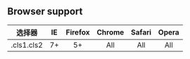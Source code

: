 ## Browser support

| 选择器 | IE | Firefox | Chrome | Safari | Opera |
| :--------: | :--------:| :--: | :--: | :--: | :--: |
| .cls1.cls2 | 7+ | 5+ | All | All | All |
